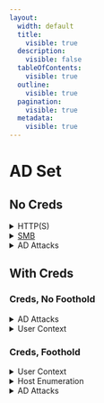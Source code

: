 ```yaml
---
layout:
  width: default
  title:
    visible: true
  description:
    visible: false
  tableOfContents:
    visible: true
  outline:
    visible: true
  pagination:
    visible: true
  metadata:
    visible: true
---
```


# AD Set

## No Creds

<details>

<summary>HTTP(S)</summary>

* [ ] [Dirbust](../web/dirbusting.md) HTTP(S) ports with
  * [ ] [Directory list](https://github.com/danielmiessler/SecLists/blob/master/Discovery/Web-Content/raft-large-directories.txt) plus server-specific extensions
  * [ ] [File list](https://github.com/danielmiessler/SecLists/blob/master/Discovery/Web-Content/raft-large-files.txt) plus server-specific extensions
* [ ] [File Uploads](https://x7331.gitbook.io/boxes/web/file-uploads)
* [ ] [WebDAV](https://x7331.gitbook.io/boxes/web/webdav)
* [ ] [Custom wordlists](https://x7331.gitbook.io/boxes/tools/wordlists)

</details>

<details>

<summary><a href="../services/shares/smb-139-445.md#usage">SMB</a></summary>

* [ ] [enum4linux-ng](https://x7331.gitbook.io/boxes/services/tcp/shares/139-445-smb#enumeration)
* [ ] Null, Guest, Anonymous sessions
* [ ] `WRITE` access ([steal hashes](https://x7331.gitbook.io/boxes/services/tcp/shares/139-445-smb#hashes))

</details>

<details>

<summary>AD Attacks</summary>

* [ ] User Enumeration ([kerbrute](https://x7331.gitbook.io/boxes/tl-dr/active-directory/ad-tools/kerbrute))
  * [ ] Password Spray (`<user>:<user>`)
* [ ] [AS-REPRoast](../tl-dr/active-directory/attacks/as-reproasting.md)
  * [ ] Adjust potential userlist based on the response
* [ ] LDAP Null Bind ([ldapsearch](https://x7331.gitbook.io/boxes/tl-dr/active-directory/ad-tools/ldapsearch))

</details>

## With Creds&#x20;

### Creds, No Foothold

<details>

<summary>AD Attacks</summary>

* [ ] Domain Data (userlist, bloodhound)
* [ ] Password Spray (including `<user>:<user>`)
* [ ] [Kerberoast](../tl-dr/active-directory/attacks/kerberoasting.md)

</details>

<details>

<summary>User Context</summary>

* [ ] [SMB Enumeration](../services/shares/smb-139-445.md#usage)
* [ ] WinRM/RDP/SSH Access
* [ ] MSSQL Access
  * [ ] Enumerate tables
  * [ ] Links
  * [ ] Users
  * [ ] xp\_cmdshell

</details>

### Creds, Foothold

<details>

<summary>User Context</summary>

* [ ] [Privileges](https://x7331.gitbook.io/boxes/tl-dr/infra/os/windows/privilege-escalation/privileges)
  * [ ] [Token Elevation](../)
* [ ] [Groups](https://x7331.gitbook.io/boxes/tl-dr/infra/os/windows/privilege-escalation/groups)
* [ ] [Shell History](https://x7331.gitbook.io/boxes/tl-dr/infra/os/windows/host-recon#files)

</details>

<details>

<summary>Host Enumeration</summary>

* [ ] [Host Enum](https://x7331.gitbook.io/boxes/tl-dr/infra/os/windows/host-recon)
  * [ ] [WinPEAS](https://x7331.gitbook.io/boxes/tl-dr/infra/infra-tools/pe-scripts#windows)
  * [ ] Local Services

</details>

<details>

<summary>AD Attacks</summary>

* [ ] Domain Data (SharpHound)
* [ ] If SPNs (e.g. MSSQL) try [Silver ticket](https://x7331.gitbook.io/boxes/tl-dr/active-directory/persistence/silver-ticket)

</details>
